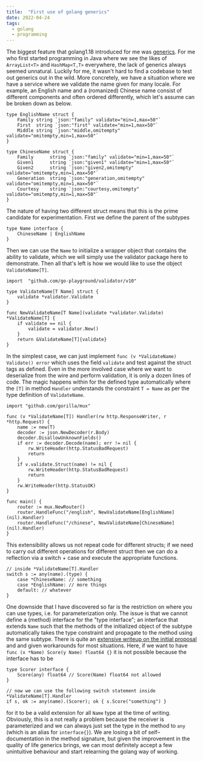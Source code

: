 ```yaml
---
title:  "First use of golang generics"
date: 2022-04-24
tags:
  - golang
  - programming
---
```


The biggest feature that golang1.18 introduced for me was [generics](https://go.dev/doc/tutorial/generics).
For me who first started programming in Java where we see the likes of `ArrayList<T>` and `HashMap<T,T>`
everywhere, the lack of generics always seemed unnatural.  Luckily for me, it wasn't hard to find a codebase to
test out generics out in the wild.  More concretely, we have a situation where we have a service where we validate
the name given for many locale. For example, an English name and a (romanized) Chinese name consist of different
components and often ordered differently, which let's assume can be broken down as below.

```golang
type EnglishName struct {
    Family string `json:"family" validate="min=1,max=50"`
	First  string `json:"first" validate="min=1,max=50"`
	Middle string `json:"middle,omitempty" validate="omitempty,min=1,max=50"`
}

type ChineseName struct {
	Family      string `json:"family" validate="min=1,max=50"`
	Given1      string `json:"given1" validate="min=1,max=50"`
	Given2      string `json:"given2,omitempty" validate="omitempty,min=1,max=50"`
	Generation  string `json:"generation,omitempty" validate="omitempty,min=1,max=50"`
	Courtesy    string `json:"courtesy,omitempty" validate="omitempty,min=1,max=50"`
}
```

The nature of having two different struct means that this is the prime candidate for experimentation. First we define
the parent of the subtypes

```golang
type Name interface {
    ChineseName | EnglishName
}
```

Then we can use the `Name` to initialize a wrapper object that contains the ability to validate, which we will
simply use the validator package here to demonstrate.  Then all that's left is how we would like to use the
object `ValidateName[T]`.
```golang
import 	"github.com/go-playground/validator/v10"

type ValidateName[T Name] struct {
    validate *validator.Validate
}

func NewValidateName[T Name](validate *validator.Validate) *ValidateName[T] {
    if validate == nil {
        validate = validator.New()
    }
    return &ValidateName[T]{validate}
}
```

In the simplest case, we can just implement `func (v *ValidateName) Validate() error` which uses the field
`validate` and test against the struct tags as defined.  Even in the more involved case where we want to
deserialize from the wire and perform validation, it is only a dozen lines of code. The magic happens within
for the defined type automatically where the `[T]` in method `Handler` understands the constraint `T = Name`
as per the type definition of `ValidateName`. 


```golang
import "github.com/gorilla/mux"

func (v *ValidateName[T]) Handler(rw http.ResponseWriter, r *http.Request) {
	name := new(T)
	decoder := json.NewDecoder(r.Body)
	decoder.DisallowUnknownFields()
	if err := decoder.Decode(name); err != nil {
		rw.WriteHeader(http.StatusBadRequest)
		return
	}
	if v.validate.Struct(name) != nil {
		rw.WriteHeader(http.StatusBadRequest)
		return
	}
	rw.WriteHeader(http.StatusOK)
}

func main() {
    router := mux.NewRouter()
    router.HandleFunc("/english", NewValidateName[EnglishName](nil).Handler)
    router.HandleFunc("/chinese", NewValidateName[ChineseName](nil).Handler)
}
```

This extensibility allows us not repeat code for different structs; if we need to carry out different
operations for different struct then we can do a reflection via a switch + case and execute the appropriate
functions.

```golang
// inside *ValidateName[T].Handler
switch s := any(name).(type) {
    case *ChineseName: // something
    case *EnglishName: // more things
    default: // whatever
}
```

One downside that I have discovered so far is the restriction on where you can use types, i.e. for parameterization
only.  The issue is that we cannot define a (method) interface for the "type interface"; an interface that extends
`Name` such that the methods of the initialized object of the subtype automatically takes the type constraint and
propagate to the method using the same subtype.  There is quite an
[extensive writeup on the initial proposal](https://go.googlesource.com/proposal/+/refs/heads/master/design/43651-type-parameters.md#No-parameterized-methods) and
and given workarounds for most situations.  Here, if we want to have
`func (x *Name) Score(y Name) float64 {}` it is not possible because the interface has to be 

```golang
type Scorer interface {
	Score(any) float64 // Score(Name) float64 not allowed
}

// now we can use the following switch statement inside *ValidateName[T].Handler
if s, ok := any(name).(Scorer); ok { s.Score("something") }
```

for it to be a valid extension for all `Name` type at the time of writing.  Obviously, this is a not
really a problem because the receiver is parameterized and we can always just set the type in the method
to `any` (which is an alias for `interface{}`). We are losing a bit of self&ndash;documentation in
the method signature, but given the improvement in the quality of life generics brings, we can most definitely
accept a few unintuitive behaviour and start relearning the golang way of working.
